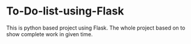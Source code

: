 # To-Do-list-using-Flask
This is python based project using Flask. The whole project based on to show complete work in given time.
